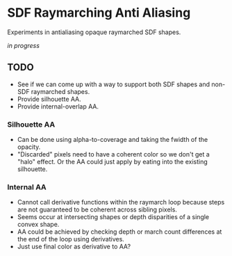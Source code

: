 # SDF Raymarching Anti Aliasing

Experiments in antialiasing opaque raymarched SDF shapes.

_in progress_

## TODO

- See if we can come up with a way to support both SDF shapes and non-SDF raymarched shapes.
- Provide silhouette AA.
- Provide internal-overlap AA.

### Silhouette AA

- Can be done using alpha-to-coverage and taking the fwidth of the opacity.
- "Discarded" pixels need to have a coherent color so we don't get a "halo" effect. Or the AA could just apply by eating into the existing silhouette.

### Internal AA

- Cannot call derivative functions within the raymarch loop because steps are not guaranteed to be coherent across sibling pixels.
- Seems occur at intersecting shapes or depth disparities of a single convex shape.
- AA could be achieved by checking depth or march count differences at the end of the loop using derivatives.
- Just use final color as derivative to AA?
